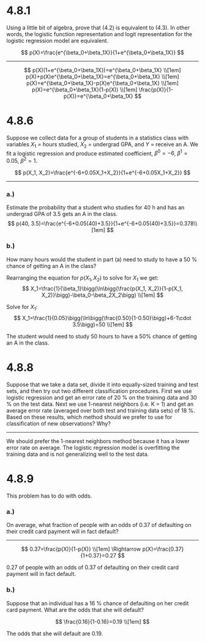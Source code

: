 # 4.8.1

Using a little bit of algebra, prove that (4.2) is equivalent to (4.3). In other words, the logistic function representation and logit representation for the logistic regression model are equivalent.

$$
p(X)=\frac{e^{\beta_0+\beta_1X}}{1+e^{\beta_0+\beta_1X}} 
$$

***

$$
p(X)(1+e^{\beta_0+\beta_1X})=e^{\beta_0+\beta_1X} \\[1em]
p(X)+p(X)e^{\beta_0+\beta_1X}=e^{\beta_0+\beta_1X} \\[1em]
p(X)=e^{\beta_0+\beta_1X}-p(X)e^{\beta_0+\beta_1X} \\[1em]
p(X)=e^{\beta_0+\beta_1X}(1-p(X)) \\[1em]
\frac{p(X)}{1-p(X)}=e^{\beta_0+\beta_1X}
$$

# 4.8.6

Suppose we collect data for a group of students in a statistics class
with variables $X_1$ = hours studied, $X_2$ = undergrad GPA, and $Y$ =
receive an A. We fit a logistic regression and produce estimated
coefficient, $β^0 = −6$, $β^1 = 0.05$, $β^2 = 1$.

$$
p(X_1, X_2)=\frac{e^{-6+0.05X_1+X_2}}{1+e^{-6+0.05X_1+X_2}}
$$

***

### a.)
Estimate the probability that a student who studies for 40 h and
has an undergrad GPA of 3.5 gets an A in the class.
$$
p(40, 3.5)=\frac{e^{-6+0.05(40)+3.5}}{1+e^{-6+0.05(40)+3.5}}=0.378\\[1em]
$$


### b.)
How many hours would the student in part (a) need to study to have a 50 % chance of getting an A in the class?

Rearranging the equation for $p(X_1, X_2)$ to solve for $X_1$ we get:
$$
X_1=\frac{1}{\beta_1}\bigg(\ln\bigg(\frac{p(X_1, X_2)}{1-p(X_1, X_2)}\bigg)-\beta_0-\beta_2X_2\bigg) \\[1em]
$$

Solve for $X_1$:
$$
X_1=\frac{1}{0.05}\bigg(\ln\bigg(\frac{0.50}{1-0.50}\bigg)+6-1\cdot 3.5\bigg)=50 \\[1em]
$$

The student would need to study 50 hours to have a 50% chance of getting an A in the class.

# 4.8.8

Suppose that we take a data set, divide it into equally-sized training and test sets, and then try out two different classification procedures. First we use logistic regression and get an error rate of 20 % on the training data and 30 % on the test data. Next we use 1-nearest neighbors (i.e. K = 1) and get an average error rate (averaged over both test and training data sets) of 18 %. Based on these results, which method should we prefer to use for classification of new observations?
Why?

***

We should prefer the 1-nearest neighbors method because it has a lower error rate on average. The logistic regression model is overfitting the training data and is not generalizing well to the test data.

# 4.8.9

This problem has to do with odds.

### a.)

On average, what fraction of people with an odds of 0.37 of defaulting on their credit card payment will in fact default?

***

$$
0.37=\frac{p(X)}{1-p(X)} \\[1em]
\Rightarrow p(X)=\frac{0.37}{1+0.37}=0.27
$$

0.27 of people with an odds of 0.37 of defaulting on their credit card payment will in fact default.

### b.)

Suppose that an individual has a 16 % chance of defaulting on her credit card payment. What are the odds that she will default?

$$
\frac{0.16}{1-0.16}=0.19 \\[1em]
$$

The odds that she will default are 0.19.